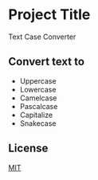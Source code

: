
# Project Title  
Text Case Converter


## Convert text to  
- Uppercase
- Lowercase
- Camelcase    
- Pascalcase   
- Capitalize   
- Snakecase   


## License  

[MIT](https://choosealicense.com/licenses/mit/)
